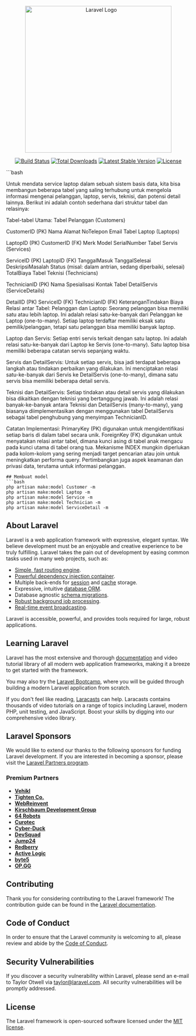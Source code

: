 <p align="center"><a href="https://laravel.com" target="_blank"><img src="https://raw.githubusercontent.com/laravel/art/master/logo-lockup/5%20SVG/2%20CMYK/1%20Full%20Color/laravel-logolockup-cmyk-red.svg" width="400" alt="Laravel Logo"></a></p>

<p align="center">
<a href="https://github.com/laravel/framework/actions"><img src="https://github.com/laravel/framework/workflows/tests/badge.svg" alt="Build Status"></a>
<a href="https://packagist.org/packages/laravel/framework"><img src="https://img.shields.io/packagist/dt/laravel/framework" alt="Total Downloads"></a>
<a href="https://packagist.org/packages/laravel/framework"><img src="https://img.shields.io/packagist/v/laravel/framework" alt="Latest Stable Version"></a>
<a href="https://packagist.org/packages/laravel/framework"><img src="https://img.shields.io/packagist/l/laravel/framework" alt="License"></a>
</p>
```bash

Untuk mendata service laptop dalam sebuah sistem basis data, kita bisa membangun beberapa tabel yang saling terhubung untuk mengelola informasi mengenai pelanggan, laptop, servis, teknisi, dan potensi detail lainnya. Berikut ini adalah contoh sederhana dari struktur tabel dan relasinya:

Tabel-tabel Utama:
Tabel Pelanggan (Customers)

CustomerID (PK)
Nama
Alamat
NoTelepon
Email
Tabel Laptop (Laptops)

LaptopID (PK)
CustomerID (FK)
Merk
Model
SerialNumber
Tabel Servis (Services)

ServiceID (PK)
LaptopID (FK)
TanggalMasuk
TanggalSelesai
DeskripsiMasalah
Status (misal: dalam antrian, sedang diperbaiki, selesai)
TotalBiaya
Tabel Teknisi (Technicians)

TechnicianID (PK)
Nama
Spesialisasi
Kontak
Tabel DetailServis (ServiceDetails)

DetailID (PK)
ServiceID (FK)
TechnicianID (FK)
KeteranganTindakan
Biaya
Relasi antar Tabel:
Pelanggan dan Laptop: Seorang pelanggan bisa memiliki satu atau lebih laptop. Ini adalah relasi satu-ke-banyak dari Pelanggan ke Laptop (one-to-many). Setiap laptop terdaftar memiliki eksak satu pemilik/pelanggan, tetapi satu pelanggan bisa memiliki banyak laptop.

Laptop dan Servis: Setiap entri servis terkait dengan satu laptop. Ini adalah relasi satu-ke-banyak dari Laptop ke Servis (one-to-many). Satu laptop bisa memiliki beberapa catatan servis sepanjang waktu.

Servis dan DetailServis: Untuk setiap servis, bisa jadi terdapat beberapa langkah atau tindakan perbaikan yang dilakukan. Ini menciptakan relasi satu-ke-banyak dari Servis ke DetailServis (one-to-many), dimana satu servis bisa memiliki beberapa detail servis.

Teknisi dan DetailServis: Setiap tindakan atau detail servis yang dilakukan bisa dikaitkan dengan teknisi yang bertanggung jawab. Ini adalah relasi banyak-ke-banyak antara Teknisi dan DetailServis (many-to-many), yang biasanya diimplementasikan dengan menggunakan tabel DetailServis sebagai tabel penghubung yang menyimpan TechnicianID.

Catatan Implementasi:
PrimaryKey (PK) digunakan untuk mengidentifikasi setiap baris di dalam tabel secara unik.
ForeignKey (FK) digunakan untuk menyatakan relasi antar tabel, dimana kunci asing di tabel anak mengacu pada kunci utama di tabel orang tua.
Mekanisme INDEX mungkin diperlukan pada kolom-kolom yang sering menjadi target pencarian atau join untuk meningkatkan performa query.
Pertimbangkan juga aspek keamanan dan privasi data, terutama untuk informasi pelanggan.
```
## Membuat model
```bash
php artisan make:model Customer -m
php artisan make:model Laptop -m
php artisan make:model Service -m
php artisan make:model Technician -m
php artisan make:model ServiceDetail -m

```

## About Laravel

Laravel is a web application framework with expressive, elegant syntax. We believe development must be an enjoyable and creative experience to be truly fulfilling. Laravel takes the pain out of development by easing common tasks used in many web projects, such as:

- [Simple, fast routing engine](https://laravel.com/docs/routing).
- [Powerful dependency injection container](https://laravel.com/docs/container).
- Multiple back-ends for [session](https://laravel.com/docs/session) and [cache](https://laravel.com/docs/cache) storage.
- Expressive, intuitive [database ORM](https://laravel.com/docs/eloquent).
- Database agnostic [schema migrations](https://laravel.com/docs/migrations).
- [Robust background job processing](https://laravel.com/docs/queues).
- [Real-time event broadcasting](https://laravel.com/docs/broadcasting).

Laravel is accessible, powerful, and provides tools required for large, robust applications.

## Learning Laravel

Laravel has the most extensive and thorough [documentation](https://laravel.com/docs) and video tutorial library of all modern web application frameworks, making it a breeze to get started with the framework.

You may also try the [Laravel Bootcamp](https://bootcamp.laravel.com), where you will be guided through building a modern Laravel application from scratch.

If you don't feel like reading, [Laracasts](https://laracasts.com) can help. Laracasts contains thousands of video tutorials on a range of topics including Laravel, modern PHP, unit testing, and JavaScript. Boost your skills by digging into our comprehensive video library.

## Laravel Sponsors

We would like to extend our thanks to the following sponsors for funding Laravel development. If you are interested in becoming a sponsor, please visit the [Laravel Partners program](https://partners.laravel.com).

### Premium Partners

- **[Vehikl](https://vehikl.com/)**
- **[Tighten Co.](https://tighten.co)**
- **[WebReinvent](https://webreinvent.com/)**
- **[Kirschbaum Development Group](https://kirschbaumdevelopment.com)**
- **[64 Robots](https://64robots.com)**
- **[Curotec](https://www.curotec.com/services/technologies/laravel/)**
- **[Cyber-Duck](https://cyber-duck.co.uk)**
- **[DevSquad](https://devsquad.com/hire-laravel-developers)**
- **[Jump24](https://jump24.co.uk)**
- **[Redberry](https://redberry.international/laravel/)**
- **[Active Logic](https://activelogic.com)**
- **[byte5](https://byte5.de)**
- **[OP.GG](https://op.gg)**

## Contributing

Thank you for considering contributing to the Laravel framework! The contribution guide can be found in the [Laravel documentation](https://laravel.com/docs/contributions).

## Code of Conduct

In order to ensure that the Laravel community is welcoming to all, please review and abide by the [Code of Conduct](https://laravel.com/docs/contributions#code-of-conduct).

## Security Vulnerabilities

If you discover a security vulnerability within Laravel, please send an e-mail to Taylor Otwell via [taylor@laravel.com](mailto:taylor@laravel.com). All security vulnerabilities will be promptly addressed.

## License

The Laravel framework is open-sourced software licensed under the [MIT license](https://opensource.org/licenses/MIT).
